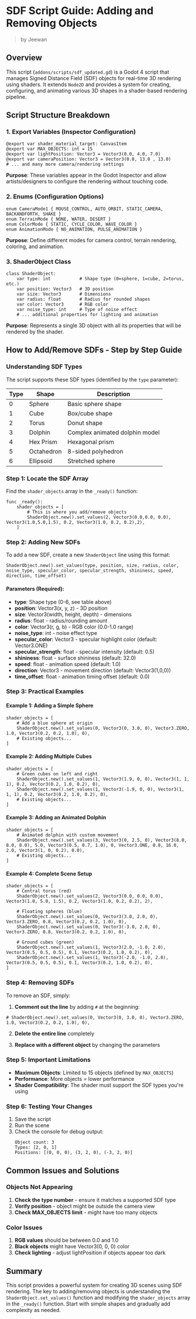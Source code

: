 <div class="container">
    <h1 class="main-heading">SDF Script Guide: Adding and Removing Objects</h1>
    <blockquote class="author">by Jeewan</blockquote>
</div>

## Overview

This script (`addons/scripts/sdf_updated.gd`) is a Godot 4 script that manages Signed Distance Field (SDF) objects for real-time 3D rendering using shaders. It extends `Node2D` and provides a system for creating, configuring, and animating various 3D shapes in a shader-based rendering pipeline.

## Script Structure Breakdown

### 1. Export Variables (Inspector Configuration)
```gdscript
@export var shader_material_target: CanvasItem
@export var MAX_OBJECTS: int = 15
@export var lightPosition: Vector3 = Vector3(0.0, 4.0, 7.0)
@export var cameraPosition: Vector3 = Vector3(0.0, 13.0 , 13.0)
# ... and many more camera/rendering settings
```

**Purpose**: These variables appear in the Godot Inspector and allow artists/designers to configure the rendering without touching code.

### 2. Enums (Configuration Options)
```gdscript
enum CameraMode1 { MOUSE_CONTROL, AUTO_ORBIT, STATIC_CAMERA, BACKANDFORTH, SHAKE }
enum TerrainMode { NONE, WATER, DESERT }
enum ColorMode { STATIC, CYCLE_COLOR, WAVE_COLOR }
enum AnimationMode { NO_ANIMATION, PULSE_ANIMATION }
```

**Purpose**: Define different modes for camera control, terrain rendering, coloring, and animation.

### 3. ShaderObject Class
```gdscript
class ShaderObject:
    var type: int           # Shape type (0=sphere, 1=cube, 2=torus, etc.)
    var position: Vector3   # 3D position
    var size: Vector3       # Dimensions
    var radius: float       # Radius for rounded shapes
    var color: Vector3      # RGB color
    var noise_type: int     # Type of noise effect
    # ... additional properties for lighting and animation
```

**Purpose**: Represents a single 3D object with all its properties that will be rendered by the shader.

## How to Add/Remove SDFs - Step by Step Guide

### Understanding SDF Types

The script supports these SDF types (identified by the `type` parameter):

| Type | Shape | Description |
|------|-------|-------------|
| 0 | Sphere | Basic sphere shape |
| 1 | Cube | Box/cube shape |
| 2 | Torus | Donut shape |
| 3 | Dolphin | Complex animated dolphin model |
| 4 | Hex Prism | Hexagonal prism |
| 5 | Octahedron | 8-sided polyhedron |
| 6 | Ellipsoid | Stretched sphere |

### Step 1: Locate the SDF Array

Find the `shader_objects` array in the `_ready()` function:

```gdscript
func _ready():
    shader_objects = [
        # This is where you add/remove objects
        ShaderObject.new().set_values(2, Vector3(0.0,0.0, 0.0), Vector3(1.0,5.0,1.5), 0.2, Vector3(1.0, 0.2, 0.2),2),
    ]
```

### Step 2: Adding New SDFs

To add a new SDF, create a new `ShaderObject` line using this format:

```gdscript
ShaderObject.new().set_values(type, position, size, radius, color, noise_type, specular_color, specular_strength, shininess, speed, direction, time_offset)
```

#### Parameters (Required):
- **type**: Shape type (0-6, see table above)
- **position**: Vector3(x, y, z) - 3D position
- **size**: Vector3(width, height, depth) - dimensions
- **radius**: float - radius/rounding amount
- **color**: Vector3(r, g, b) - RGB color (0.0-1.0 range)
- **noise_type**: int - noise effect type
- **specular_color**: Vector3 - specular highlight color (default: Vector3.ONE)
- **specular_strength**: float - specular intensity (default: 0.5)
- **shininess**: float - surface shininess (default: 32.0)
- **speed**: float - animation speed (default: 1.0)
- **direction**: Vector3 - movement direction (default: Vector3(1,0,0))
- **time_offset**: float - animation timing offset (default: 0.0)

### Step 3: Practical Examples

#### Example 1: Adding a Simple Sphere
```gdscript
shader_objects = [
    # Add a blue sphere at origin
    ShaderObject.new().set_values(0, Vector3(0, 3.0, 0), Vector3.ZERO, 1.0, Vector3(0.2, 0.2, 1.0), 0),
    # Existing objects...
]
```

#### Example 2: Adding Multiple Cubes
```gdscript
shader_objects = [
    # Green cubes on left and right
    ShaderObject.new().set_values(1, Vector3(1.9, 0, 0), Vector3(1, 1, 1), 0.2, Vector3(0.2, 1.0, 0.2), 0),
    ShaderObject.new().set_values(1, Vector3(-1.9, 0, 0), Vector3(1, 1, 1), 0.2, Vector3(0.2, 1.0, 0.2), 0),
    # Existing objects...
]
```

#### Example 3: Adding an Animated Dolphin
```gdscript
shader_objects = [
    # Animated dolphin with custom movement
    ShaderObject.new().set_values(3, Vector3(0, 2.5, 0), Vector3(8.0, 8.0, 8.0), 5.0, Vector3(0.5, 0.7, 1.0), 0, Vector3.ONE, 0.8, 16.0, 2.0, Vector3(1, 0, 0.2), 0.0),
    # Existing objects...
]
```

#### Example 4: Complete Scene Setup
```gdscript
shader_objects = [
    # Central torus (red)
    ShaderObject.new().set_values(2, Vector3(0.0, 0.0, 0.0), Vector3(1.0, 5.0, 1.5), 0.2, Vector3(1.0, 0.2, 0.2), 2),
    
    # Floating spheres (blue)
    ShaderObject.new().set_values(0, Vector3(3.0, 2.0, 0), Vector3.ZERO, 0.8, Vector3(0.2, 0.2, 1.0), 0),
    ShaderObject.new().set_values(0, Vector3(-3.0, 2.0, 0), Vector3.ZERO, 0.8, Vector3(0.2, 0.2, 1.0), 0),
    
    # Ground cubes (green)
    ShaderObject.new().set_values(1, Vector3(2.0, -1.0, 2.0), Vector3(0.5, 0.5, 0.5), 0.1, Vector3(0.2, 1.0, 0.2), 0),
    ShaderObject.new().set_values(1, Vector3(-2.0, -1.0, 2.0), Vector3(0.5, 0.5, 0.5), 0.1, Vector3(0.2, 1.0, 0.2), 0),
]
```

### Step 4: Removing SDFs

To remove an SDF, simply:
1. **Comment out the line** by adding `#` at the beginning:
```gdscript
# ShaderObject.new().set_values(0, Vector3(0, 3.0, 0), Vector3.ZERO, 1.0, Vector3(0.2, 0.2, 1.0), 0),
```

2. **Delete the entire line** completely

3. **Replace with a different object** by changing the parameters

### Step 5: Important Limitations

- **Maximum Objects**: Limited to 15 objects (defined by `MAX_OBJECTS`)
- **Performance**: More objects = lower performance
- **Shader Compatibility**: The shader must support the SDF types you're using

### Step 6: Testing Your Changes

1. Save the script
2. Run the scene
3. Check the console for debug output:
   ```
   Object count: 3
   Types: [2, 0, 1]
   Positions: [(0, 0, 0), (3, 2, 0), (-3, 2, 0)]
   ```

## Common Issues and Solutions

### Objects Not Appearing
1. **Check the type number** - ensure it matches a supported SDF type
2. **Verify position** - object might be outside the camera view
3. **Check MAX_OBJECTS limit** - might have too many objects

### Color Issues
1. **RGB values** should be between 0.0 and 1.0
2. **Black objects** might have Vector3(0, 0, 0) color
3. **Check lighting** - adjust lightPosition if objects appear too dark

## Summary

This script provides a powerful system for creating 3D scenes using SDF rendering. The key to adding/removing objects is understanding the `ShaderObject.set_values()` function and modifying the `shader_objects` array in the `_ready()` function. Start with simple shapes and gradually add complexity as needed.
